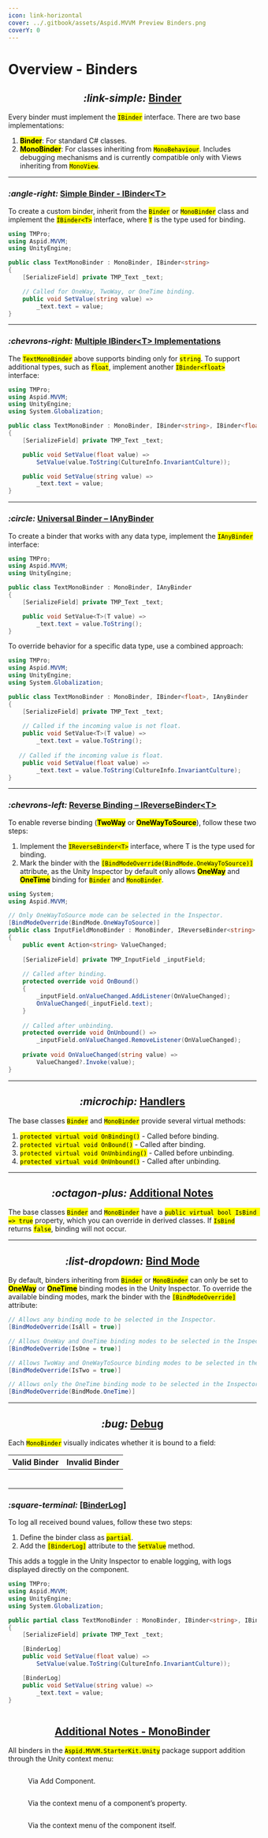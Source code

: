 ```yaml
---
icon: link-horizontal
cover: ../.gitbook/assets/Aspid.MVVM Preview Binders.png
coverY: 0
---
```


# Overview - Binders

<h2 align="center"><i class="fa-link-simple">:link-simple:</i> <a href="../documentation/binder/">Binder</a></h2>

Every binder must implement the <mark style="color:$warning;">`IBinder`</mark> interface. There are two base implementations:

1. <mark style="color:$primary;">**Binder**</mark>: For standard C# classes.
2. <mark style="color:$primary;">**MonoBinder**</mark>: For classes inheriting from <mark style="color:$warning;">`MonoBehaviour`</mark>. Includes debugging mechanisms and is currently compatible only with Views inheriting from <mark style="color:$warning;">`MonoView`</mark>.

***

### <i class="fa-angle-right">:angle-right:</i> [Simple Binder - IBinder\<T>](../documentation/binder/#simple-binder-ibinder-less-than-t-greater-than)

To create a custom binder, inherit from the <mark style="color:$warning;">`Binder`</mark> or <mark style="color:$warning;">`MonoBinder`</mark> class and implement the <mark style="color:$warning;">`IBinder<T>`</mark> interface, where <mark style="color:$warning;">`T`</mark> is the type used for binding.

```csharp
using TMPro;
using Aspid.MVVM;
using UnityEngine;

public class TextMonoBinder : MonoBinder, IBinder<string>
{
    [SerializeField] private TMP_Text _text;

    // Called for OneWay, TwoWay, or OneTime binding.
    public void SetValue(string value) =>
        _text.text = value;
}
```

***

### <i class="fa-chevrons-right">:chevrons-right:</i> [Multiple IBinder\<T> Implementations](../documentation/binder/#multiple-ibinder-less-than-t-greater-than-implementations)

The <mark style="color:$warning;">`TextMonoBinder`</mark> above supports binding only for <mark style="color:$warning;">`string`</mark>. To support additional types, such as <mark style="color:$warning;">`float`</mark>, implement another <mark style="color:$warning;">`IBinder<float>`</mark> interface:

```csharp
using TMPro;
using Aspid.MVVM;
using UnityEngine;
using System.Globalization;

public class TextMonoBinder : MonoBinder, IBinder<string>, IBinder<float>
{
    [SerializeField] private TMP_Text _text;

    public void SetValue(float value) =>
        SetValue(value.ToString(CultureInfo.InvariantCulture));

    public void SetValue(string value) =>
        _text.text = value;
}
```

***

### <i class="fa-circle">:circle:</i> [Universal Binder – IAnyBinder](../documentation/binder/#universal-binder-ianybinder)

To create a binder that works with any data type, implement the <mark style="color:$warning;">`IAnyBinder`</mark> interface:

```csharp
using TMPro;
using Aspid.MVVM;
using UnityEngine;

public class TextMonoBinder : MonoBinder, IAnyBinder
{
    [SerializeField] private TMP_Text _text;

    public void SetValue<T>(T value) =>
        _text.text = value.ToString();
}
```

To override behavior for a specific data type, use a combined approach:

```csharp
using TMPro;
using Aspid.MVVM;
using UnityEngine;
using System.Globalization;

public class TextMonoBinder : MonoBinder, IBinder<float>, IAnyBinder
{
    [SerializeField] private TMP_Text _text;
    
    // Called if the incoming value is not float.
    public void SetValue<T>(T value) =>
        _text.text = value.ToString();
        
   // Called if the incoming value is float.
    public void SetValue(float value) =>
        _text.text = value.ToString(CultureInfo.InvariantCulture);
}
```

***

### <i class="fa-chevrons-left">:chevrons-left:</i> [Reverse Binding – IReverseBinder\<T>](../documentation/binder/#reverse-binding-ireversebinder-less-than-t-greater-than)

To enable reverse binding (<mark style="color:$primary;">**TwoWay**</mark> or <mark style="color:$primary;">**OneWayToSource**</mark>), follow these two steps:

1. Implement the <mark style="color:$warning;">`IReverseBinder<T>`</mark> interface, where T is the type used for binding.
2. Mark the binder with the <mark style="color:$warning;">`[BindModeOverride(BindMode.OneWayToSource)]`</mark> attribute, as the Unity Inspector by default only allows <mark style="color:$primary;">**OneWay**</mark> and <mark style="color:$primary;">**OneTime**</mark> binding for <mark style="color:$warning;">`Binder`</mark> and <mark style="color:$warning;">`MonoBinder`</mark>.

```csharp
using System;
using Aspid.MVVM;

// Only OneWayToSource mode can be selected in the Inspector.
[BindModeOverride(BindMode.OneWayToSource)]
public class InputFieldMonoBinder : MonoBinder, IReverseBinder<string>
{
    public event Action<string> ValueChanged;
    
    [SerializeField] private TMP_InputField _inputField;
    
    // Called after binding.
    protected override void OnBound()
    {
        _inputField.onValueChanged.AddListener(OnValueChanged);
        OnValueChanged(_inputField.text);       
    }
        
    // Called after unbinding.
    protected override void OnUnbound() =>
        _inputField.onValueChanged.RemoveListener(OnValueChanged);
         
    private void OnValueChanged(string value) =>
        ValueChanged?.Invoke(value);
}
```

***

<h2 align="center"><i class="fa-microchip">:microchip:</i> <a href="../documentation/binder/#handlers">Handlers</a></h2>

The base classes <mark style="color:$warning;">`Binder`</mark> and <mark style="color:$warning;">`MonoBinder`</mark> provide several virtual methods:

1. <mark style="color:$warning;">`protected virtual void OnBinding()`</mark> - Called before binding.
2. <mark style="color:$warning;">`protected virtual void OnBound()`</mark> - Called after binding.
3. <mark style="color:$warning;">`protected virtual void OnUnbinding()`</mark> - Called before unbinding.
4. <mark style="color:$warning;">`protected virtual void OnUnbound()`</mark> - Called after unbinding.

***

<h2 align="center"><i class="fa-octagon-plus">:octagon-plus:</i> <a href="../documentation/binder/#additional-notes">Additional Notes</a></h2>

The base classes <mark style="color:$warning;">`Binder`</mark> and <mark style="color:$warning;">`MonoBinder`</mark> have a <mark style="color:$warning;">`public virtual bool IsBind => true`</mark> property, which you can override in derived classes. If <mark style="color:$warning;">`IsBind`</mark> returns <mark style="color:$warning;">`false`</mark>, binding will not occur.

***

<h2 align="center"><i class="fa-list-dropdown">:list-dropdown:</i> <a href="../documentation/binder/bind-mode.md">Bind Mode</a></h2>

By default, binders inheriting from <mark style="color:$warning;">`Binder`</mark> or <mark style="color:$warning;">`MonoBinder`</mark> can only be set to <mark style="color:$primary;">**OneWay**</mark> or <mark style="color:$primary;">**OneTime**</mark> binding modes in the Unity Inspector. To override the available binding modes, mark the binder with the <mark style="color:$warning;">`[BindModeOverride]`</mark> attribute:

```csharp
// Allows any binding mode to be selected in the Inspector.
[BindModeOverride(IsAll = true)]

// Allows OneWay and OneTime binding modes to be selected in the Inspector.
[BindModeOverride(IsOne = true)]

// Allows TwoWay and OneWayToSource binding modes to be selected in the Inspector.
[BindModeOverride(IsTwo = true)]

// Allows only the OneTime binding mode to be selected in the Inspector.
[BindModeOverride(BindMode.OneTime)]
```

***

<h2 align="center"><i class="fa-bug">:bug:</i> <a href="../documentation/unity/monobinder.md#debug">Debug</a></h2>

Each <mark style="color:$warning;">`MonoBinder`</mark> visually indicates whether it is bound to a field:

| Valid Binder                                                                                              | Invalid Binder                                                                                            |
| --------------------------------------------------------------------------------------------------------- | --------------------------------------------------------------------------------------------------------- |
| <div><figure><img src="../.gitbook/assets/image (54).png" alt=""><figcaption></figcaption></figure></div> | <div><figure><img src="../.gitbook/assets/image (55).png" alt=""><figcaption></figcaption></figure></div> |

### <i class="fa-square-terminal">:square-terminal:</i> [\[BinderLog\]](../documentation/binder/binderlog.md)

To log all received bound values, follow these two steps:

1. Define the binder class as <mark style="color:$warning;">`partial`</mark>.
2. Add the <mark style="color:$warning;">`[BinderLog]`</mark> attribute to the <mark style="color:$warning;">`SetValue`</mark> method.

This adds a toggle in the Unity Inspector to enable logging, with logs displayed directly on the component.

```csharp
using TMPro;
using Aspid.MVVM;
using UnityEngine;
using System.Globalization;

public partial class TextMonoBinder : MonoBinder, IBinder<string>, IBinder<float>
{
    [SerializeField] private TMP_Text _text;

    [BinderLog]
    public void SetValue(float value) =>
        SetValue(value.ToString(CultureInfo.InvariantCulture));

    [BinderLog]
    public void SetValue(string value) =>
        _text.text = value;
}
```

<figure><img src="../.gitbook/assets/image (56).png" alt=""><figcaption></figcaption></figure>

<h2 align="center"><a href="../documentation/unity/monobinder.md#additional-notes">Additional Notes - MonoBinder</a></h2>

All binders in the <mark style="color:$warning;">`Aspid.MVVM.StarterKit.Unity`</mark> package support addition through the Unity context menu:

<figure><img src="../.gitbook/assets/image (43).png" alt=""><figcaption><p>Via Add Component.</p></figcaption></figure>

<figure><img src="../.gitbook/assets/image (44).png" alt=""><figcaption><p>Via the context menu of a component’s property.</p></figcaption></figure>

<figure><img src="../.gitbook/assets/image (62).png" alt=""><figcaption><p>Via the context menu of the component itself.</p></figcaption></figure>
